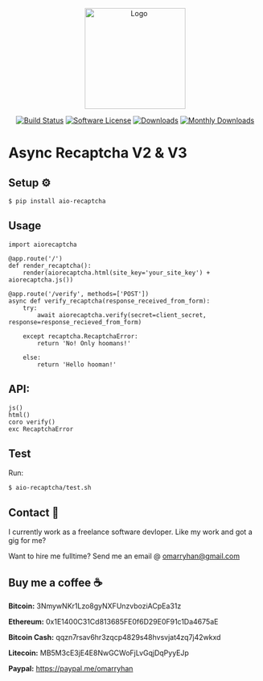 <p align="center">
  <img src="https://www.iprodev.com/wp-content/uploads/fraud-bot-home.png" alt="Logo" title="AioRecaptcha" height="200" width="200"/>
  <p align="center">
    <a href="https://travis-ci.org/omarryhan/aio-recaptcha"><img alt="Build Status" src="https://travis-ci.org/omarryhan/aio-recaptcha.svg?branch=master"></a>
    <a href="https://github.com/omarryhan/aio-recaptcha"><img alt="Software License" src="https://img.shields.io/badge/license-MIT-brightgreen.svg?style=flat-square"></a>
    <a href="https://pepy.tech/badge/aio-recaptcha"><img alt="Downloads" src="https://pepy.tech/badge/aio-recaptcha"></a>
    <a href="https://pepy.tech/badge/aio-recaptcha/month"><img alt="Monthly Downloads" src="https://pepy.tech/badge/aio-recaptcha/month"></a>
  </p>
</p>

# Async Recaptcha V2 & V3

## Setup ⚙️

    $ pip install aio-recaptcha

## Usage

    import aiorecaptcha

    @app.route('/')
    def render_recaptcha():
        render(aiorecaptcha.html(site_key='your_site_key') + aiorecaptcha.js())

    @app.route('/verify', methods=['POST'])
    async def verify_recaptcha(response_received_from_form):
        try:
            await aiorecaptcha.verify(secret=client_secret, response=response_recieved_from_form)

        except recaptcha.RecaptchaError:
            return 'No! Only hoomans!'

        else:
            return 'Hello hooman!'

## API:

    js()
    html()
    coro verify()
    exc RecaptchaError

## Test

Run:

    $ aio-recaptcha/test.sh

## Contact 📧

I currently work as a freelance software devloper. Like my work and got a gig for me?

Want to hire me fulltime? Send me an email @ omarryhan@gmail.com

## Buy me a coffee ☕

**Bitcoin:** 3NmywNKr1Lzo8gyNXFUnzvboziACpEa31z

**Ethereum:** 0x1E1400C31Cd813685FE0f6D29E0F91c1Da4675aE

**Bitcoin Cash:** qqzn7rsav6hr3zqcp4829s48hvsvjat4zq7j42wkxd

**Litecoin:** MB5M3cE3jE4E8NwGCWoFjLvGqjDqPyyEJp

**Paypal:** https://paypal.me/omarryhan
